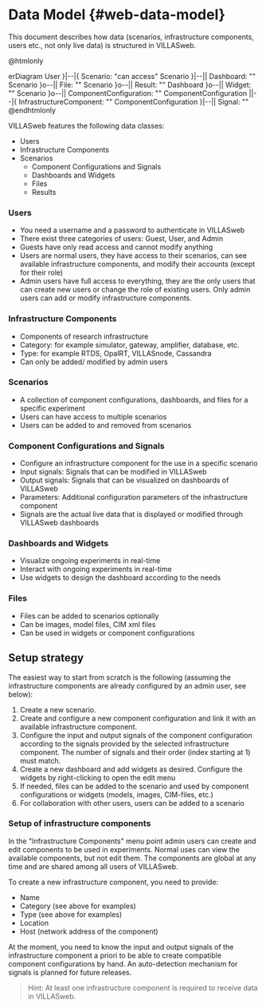 # Data Model {#web-data-model}

This document describes how data (scenarios, infrastructure components, users etc., not only live data) is structured in VILLASweb.

<!-- https://mermaid-js.github.io/mermaid/#/entityRelationshipDiagram -->
@htmlonly
<div class="mermaid">
erDiagram
    User }|--|{ Scenario: "can access"
    Scenario }|--|| Dashboard: ""
    Scenario }o--|| File: ""
    Scenario }o--|| Result: ""
    Dashboard }o--|| Widget: ""
    Scenario }o--|| ComponentConfiguration: ""
    ComponentConfiguration ||--|{ InfrastructureComponent: ""
    ComponentConfiguration }|--|| Signal: ""
</div>
@endhtmlonly

VILLASweb features the following data classes:

 - Users
 - Infrastructure Components
 - Scenarios
    * Component Configurations and Signals
    * Dashboards and Widgets
    * Files
    * Results

### Users
- You need a username and a password to authenticate in VILLASweb
- There exist three categories of users: Guest, User, and Admin
- Guests have only read access and cannot modify anything
- Users are normal users, they have access to their scenarios, can see available infrastructure components, and modify their accounts (except for their role)
- Admin users have full access to everything, they are the only users that can create new users or change the role of existing users. Only admin users can add or modify infrastructure components. 

### Infrastructure Components
- Components of research infrastructure
- Category: for example simulator, gateway, amplifier, database, etc.
- Type: for example RTDS, OpalRT, VILLASnode, Cassandra
- Can only be added/ modified by admin users

### Scenarios
- A collection of component configurations, dashboards, and files for a specific experiment
- Users can have access to multiple scenarios
- Users can be added to and removed from scenarios

### Component Configurations and Signals
- Configure an infrastructure component for the use in a specific scenario
- Input signals: Signals that can be modified in VILLASweb
- Output signals: Signals that can be visualized on dashboards of VILLASweb
- Parameters: Additional configuration parameters of the infrastructure component
- Signals are the actual live data that is displayed or modified through VILLASweb dashboards 

### Dashboards and Widgets
- Visualize ongoing experiments in real-time
- Interact with ongoing experiments in real-time
- Use widgets to design the dashboard according to the needs

### Files
- Files can be added to scenarios optionally
- Can be images, model files, CIM xml files
- Can be used in widgets or component configurations 

## Setup strategy

The easiest way to start from scratch is the following (assuming the infrastructure components are already configured by an admin user, see below):

1. Create a new scenario.
2. Create and configure a new component configuration and link it with an available infrastructure component.
3. Configure the input and output signals of the component configuration according to the signals provided by the selected infrastructure component. The number of signals and their order (index starting at 1) must match.
4. Create a new dashboard and add widgets as desired. Configure the widgets by right-clicking to open the edit menu
5. If needed, files can be added to the scenario and used by component configurations or widgets (models, images, CIM-files, etc.)
6. For collaboration with other users, users can be added to a scenario

### Setup of infrastructure components

In the "Infrastructure Components" menu point admin users can create and edit components to be used in experiments. Normal uses can view the available components, but not edit them.
The components are global at any time and are shared among all users of VILLASweb. 

To create a new infrastructure component, you need to provide:
- Name
- Category (see above for examples)
- Type (see above for examples)
- Location
- Host (network address of the component)

At the moment, you need to know the input and output signals of the infrastructure component a priori to be able to create compatible component configurations by hand.
An auto-detection mechanism for signals is planned for future releases.

> Hint: At least one infrastructure component is required to receive data in VILLASweb.
